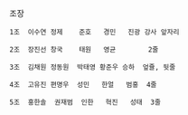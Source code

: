 조장 

    1조  이수연	정제    준호   경민   진광 강사 앞자리 

    2조  장진선	창국    태원   영균        2줄

    3조  김채원	정동원  박태영 황준우 승하  엎쥴, 뒷줄

    4조  고유진	편명우  성민   한얼   범홍  4줄

    5조  홍한솔  권재범  인한   혁진   성태  3줄
